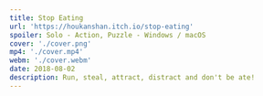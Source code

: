 ```yaml
---
title: Stop Eating
url: 'https://houkanshan.itch.io/stop-eating'
spoiler: Solo - Action, Puzzle - Windows / macOS
cover: './cover.png'
mp4: './cover.mp4'
webm: './cover.webm'
date: 2018-08-02
description: Run, steal, attract, distract and don't be ate!
---
```

